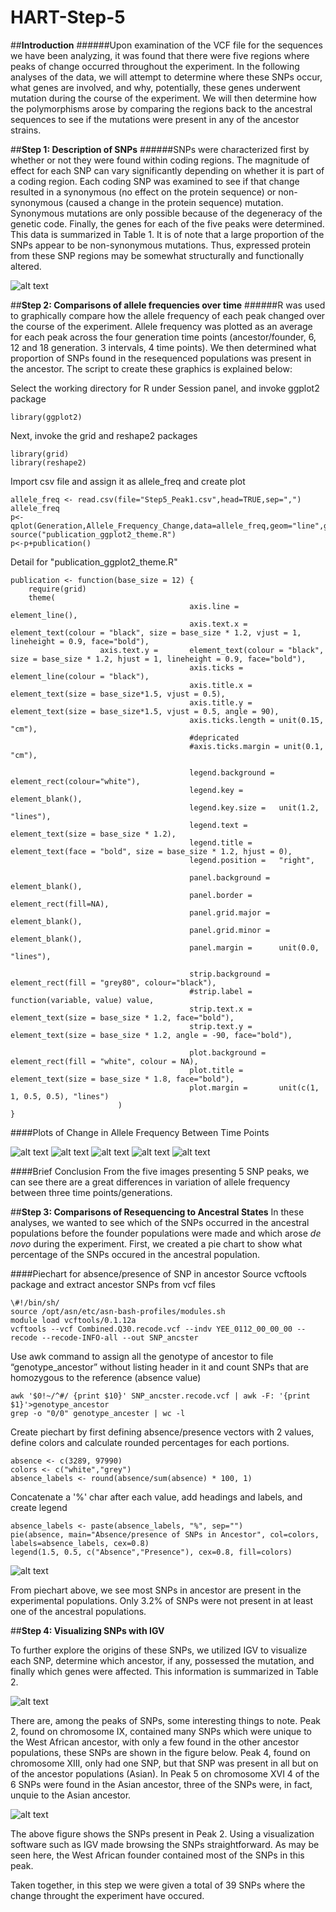 # HART-Step-5

##__Introduction__
######Upon examination of the VCF file for the sequences we have been analyzing, it was found that there were five regions where peaks of change occurred throughout the experiment. In the following analyses of the data, we will attempt to determine where these SNPs occur, what genes are involved, and why, potentially, these genes underwent mutation during the course of the experiment. We will then determine how the polymorphisms arose by comparing the regions back to the ancestral sequences to see if the mutations were present in any of the ancestor strains.



##__Step 1: Description of SNPs__
######SNPs were characterized first by whether or not they were found within coding regions. The magnitude of effect for each SNP can vary significantly depending on whether it is part of a coding region. Each coding SNP was examined to see if that change resulted in a synonymous (no effect on the protein sequence) or non-synonymous (caused a change in the protein sequence) mutation. Synonymous mutations are only possible because of the degeneracy of the genetic code. Finally, the genes for each of the five peaks were determined. This data is summarized in Table 1. It is of note that a large proportion of the SNPs appear to be non-synonymous mutations. Thus, expressed protein from these SNP regions may be somewhat structurally and functionally altered. 

![alt text](https://cloud.githubusercontent.com/assets/17581319/14593558/6f932df6-04f1-11e6-97a5-a0c59c6fba90.jpg)




##__Step 2: Comparisons of allele frequencies over time__
######R was used to graphically compare how the allele frequency of each peak changed over the course of the experiment. Allele frequency was plotted as an average for each peak across the four generation time points (ancestor/founder, 6, 12 and 18 generation. 3 intervals, 4 time points). We then determined what proportion of SNPs found in the resequenced populations was present in the ancestor. The script to create these graphics is explained below:

Select the working directory for R under Session panel, and invoke ggplot2 package

`library(ggplot2)`

Next, invoke the grid and reshape2 packages
```
library(grid)
library(reshape2)
```
Import csv file and assign it as allele_freq and create plot
```
allele_freq <- read.csv(file="Step5_Peak1.csv",head=TRUE,sep=",")
allele_freq
p<-qplot(Generation,Allele_Frequency_Change,data=allele_freq,geom="line",group=Rep,col=Rep,main="Peak1_ChrVII")
source("publication_ggplot2_theme.R")
p<-p+publication()
```
Detail for "publication_ggplot2_theme.R" 
```
publication <- function(base_size = 12) { 
	require(grid)        
	theme( 
                                        axis.line =         element_line(), 
                                        axis.text.x =       element_text(colour = "black", size = base_size * 1.2, vjust = 1, lineheight = 0.9, face="bold"), 
					axis.text.y =       element_text(colour = "black", size = base_size * 1.2, hjust = 1, lineheight = 0.9, face="bold"), 
                                        axis.ticks =        element_line(colour = "black"), 
                                        axis.title.x =      element_text(size = base_size*1.5, vjust = 0.5), 
                                        axis.title.y =      element_text(size = base_size*1.5, vjust = 0.5, angle = 90), 
                                        axis.ticks.length = unit(0.15, "cm"), 
                                        #depricated
                                        #axis.ticks.margin = unit(0.1, "cm"), 
                                        
                                        legend.background = element_rect(colour="white"), 
                                        legend.key =        element_blank(), 
                                        legend.key.size =   unit(1.2, "lines"), 
                                        legend.text =       element_text(size = base_size * 1.2), 
                                        legend.title =      element_text(face = "bold", size = base_size * 1.2, hjust = 0), 
                                        legend.position =   "right", 
                                        
                                        panel.background =  element_blank(), 
                                        panel.border =      element_rect(fill=NA), 
                                        panel.grid.major =  element_blank(), 
                                        panel.grid.minor =  element_blank(), 
                                        panel.margin =      unit(0.0, "lines"), 
                                        
                                        strip.background =  element_rect(fill = "grey80", colour="black"), 
                                        #strip.label =       function(variable, value) value, 
                                        strip.text.x =      element_text(size = base_size * 1.2, face="bold"), 
                                        strip.text.y =      element_text(size = base_size * 1.2, angle = -90, face="bold"), 
                                        
                                        plot.background =   element_rect(fill = "white", colour = NA), 
                                        plot.title =        element_text(size = base_size * 1.8, face="bold"), 
                                        plot.margin =       unit(c(1, 1, 0.5, 0.5), "lines") 
                        )
}
```
####Plots of Change in Allele Frequency Between Time Points

![alt text](https://cloud.githubusercontent.com/assets/17581319/14583577/dbcd689e-03eb-11e6-93f8-d30933b490bd.png)
![alt text](https://cloud.githubusercontent.com/assets/17581319/14583596/7510feda-03ec-11e6-8da7-278555dcc0d4.png)
![alt text](https://cloud.githubusercontent.com/assets/17581319/14583597/87835afe-03ec-11e6-80e0-c226847b3535.png)
![alt text](https://cloud.githubusercontent.com/assets/17581319/14583600/99dec7d8-03ec-11e6-85b4-59ae61a5ca9e.png)
![alt text](https://cloud.githubusercontent.com/assets/17581319/14583602/aa17735c-03ec-11e6-9da0-7ce8073dd945.png)

####Brief Conclusion
From the five images presenting 5 SNP peaks, we can see there are a great differences in variation of allele frequency between three time points/generations. 

##__Step 3: Comparisons of Resequencing to Ancestral States__ 
In these analyses, we wanted to see which of the SNPs occurred in the ancestral populations before the founder populations were made and which arose _de novo_ during the experiment. First, we created a pie chart to show what percentage of the SNPs occured in the ancestral population.

####Piechart for absence/presence of SNP in ancestor
Source vcftools package and extract ancestor SNPs from vcf files
```
\#!/bin/sh/
source /opt/asn/etc/asn-bash-profiles/modules.sh
module load vcftools/0.1.12a
vcftools --vcf Combined.Q30.recode.vcf --indv YEE_0112_00_00_00 --recode --recode-INFO-all --out SNP_ancster
```
Use awk command to assign all the genotype of ancestor to file “genotype_ancestor” without listing header in it and count SNPs that are homozygous to the reference (absence value)
```
awk '$0!~/^#/ {print $10}' SNP_ancster.recode.vcf | awk -F: '{print $1}'>genotype_ancestor
grep -o "0/0" genotype_ancester | wc -l
```
Create piechart by first defining absence/presence vectors with 2 values, define colors and calculate rounded percentages for each portions. 
```
absence <- c(3289, 97990)
colors <- c("white","grey")
absence_labels <- round(absence/sum(absence) * 100, 1)
```
Concatenate a '%' char after each value, add headings and labels, and create legend
```
absence_labels <- paste(absence_labels, "%", sep="")
pie(absence, main="Absence/presence of SNPs in Ancestor", col=colors, labels=absence_labels, cex=0.8)
legend(1.5, 0.5, c("Absence","Presence"), cex=0.8, fill=colors)
```
![alt text](https://cloud.githubusercontent.com/assets/17581319/14583604/c6073188-03ec-11e6-86ca-775623ba898f.png)


From piechart above, we see most SNPs in ancestor are present in the experimental populations. Only 3.2% of SNPs were not present in at least one of the ancestral populations. 

##__Step 4: Visualizing SNPs with IGV__

To further explore the origins of these SNPs, we utilized IGV to visualize each SNP, determine which ancestor, if any, possessed the mutation, and finally which genes were affected. This information is summarized in Table 2. 

![alt text](https://cloud.githubusercontent.com/assets/17581319/14593607/19869f46-04f2-11e6-953a-460066edb84f.jpg)

There are, among the peaks of SNPs, some interesting things to note. Peak 2, found on chromosome IX, contained many SNPs which were unique to the West African ancestor, with only a few found in the other ancestor populations, these SNPs are shown in the figure below. Peak 4, found on chromosome XIII, only had one SNP, but that SNP was present in all but on of the ancestor populations (Asian). In Peak 5 on chromosome XVI 4 of the 6 SNPs were found in the Asian ancestor, three of the SNPs were, in fact, unquie to the Asian ancestor. 

![alt text](https://raw.githubusercontent.com/AUIntroBioinformatics/HART-Step-5/master/Peak%20B.jpg?token=AQxFB_vkG-aM1CTnLrbhmOFp-xrKC-Cnks5XHY1uwA%3D%3D)

The above figure shows the SNPs present in Peak 2. Using a visualization software such as IGV made browsing the SNPs straightforward. As may be seen here, the West African founder contained most of the SNPs in this peak.  

Taken together, in this step we were given a total of 39 SNPs where the change throught the experiment have occured. 



